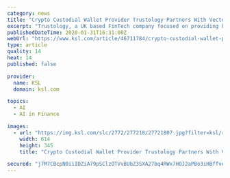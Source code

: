```yaml
---
category: news
title: "Crypto Custodial Wallet Provider Trustology Partners With Vectorspace AI to Remove Barriers to Purchase for Its VXV Token"
excerpt: "Trustology, a UK based FinTech company focused on providing high-end, insured custodial wallet solutions to secure and manage cryptoassets in real-time, today announced its partnership with Vectorspace AI to make it safer, faster and easier for token purchasers to send, receive and hold its VXV tokens using TrustVault. Use of TrustVault removes ..."
publishedDateTime: 2020-01-31T16:31:00Z
webUrl: "https://www.ksl.com/article/46711784/crypto-custodial-wallet-provider-trustology-partners-with-vectorspace-ai-to-remove-barriers-to-purchase-for-its-vxv-token"
type: article
quality: 14
heat: 14
published: false

provider:
  name: KSL
  domain: ksl.com

topics:
  - AI
  - AI in Finance

images:
  - url: "https://img.ksl.com/slc/2772/277218/27721807.jpg?filter=ksl/responsive_story_lg"
    width: 614
    height: 345
    title: "Crypto Custodial Wallet Provider Trustology Partners With Vectorspace AI to Remove Barriers to Purchase for Its VXV Token"

secured: "j7M7CBcpN0iiIDZiA79pSClzOTVvBUbZ3SXA27bq4RWx7HOJ2aPBo3iHBffve/tboHrPU5f7awxfgjvfvsW69czvaNUPJO/kgAcpQF0xInM6rh/TwneYLUQmqPvAGLJzz0Z//Y2KlT/DkPl1KJeqfA+HJp/Ho0Z3rOmmnzuOZet573CmTNtoP42PyuoWyHnKupf7Twd3d1lByT+6kAI8ZBPz52Pw5t6WrmFphpajcg3CD6wOrYM7r5IDlLfqhvTMBftsnHvWtp3DTHtBnWwAbxouJ2R3MyGj03Xc7WEHwvZxGGL9HD7kATT3Lv+Sx8F55iQmZ+9D1Q4LdUgp3vHrPX9niwOe9tkaJAUmDNL5Dk1BfnOrgagXA1MVv+5zPHgEvNeyW6gBFg1+0VGPvBRSpAdi3ZCOY7G4N8eMAQopY5rKfGC6C2GJaAzuXeDfl17dspEElBlROeiV/EhspB4rS1qZ4aq3qE4kiOGkOvKS+jU=;TgEpoBh1FPjiKbzYDOZbQw=="
---
```


